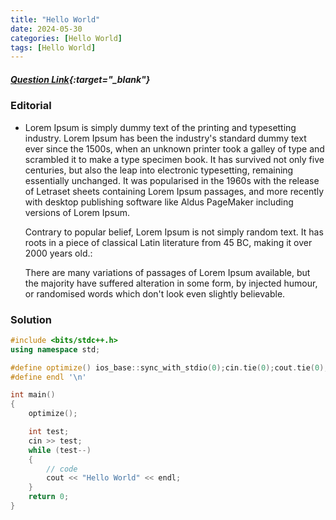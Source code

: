 ```yaml
---
title: "Hello World"
date: 2024-05-30
categories: [Hello World]
tags: [Hello World]
---
```


##### [Question Link](#){:target="\_blank"}

### Editorial

- Lorem Ipsum is simply dummy text of the printing and typesetting industry. Lorem Ipsum has been the industry's standard dummy text ever since the 1500s, when an unknown printer took a galley of type and scrambled it to make a type specimen book. It has survived not only five centuries, but also the leap into electronic typesetting, remaining essentially unchanged. It was popularised in the 1960s with the release of Letraset sheets containing Lorem Ipsum passages, and more recently with desktop publishing software like Aldus PageMaker including versions of Lorem Ipsum.

  Contrary to popular belief, Lorem Ipsum is not simply random text. It has roots in a piece of classical Latin literature from 45 BC, making it over 2000 years old.:

  There are many variations of passages of Lorem Ipsum available, but the majority have suffered alteration in some form, by injected humour, or randomised words which don't look even slightly believable.

### Solution

```cpp
#include <bits/stdc++.h>
using namespace std;

#define optimize() ios_base::sync_with_stdio(0);cin.tie(0);cout.tie(0);
#define endl '\n'

int main()
{
    optimize();

    int test;
    cin >> test;
    while (test--)
    {
        // code
        cout << "Hello World" << endl;
    }
    return 0;
}
```